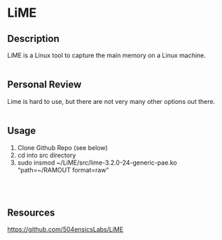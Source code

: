 # LiME

## Description
LiME is a Linux tool to capture the main memory on a Linux machine.
<br />
<br />

## Personal Review
Lime is hard to use, but there are not very many other options out there.
<br />
<br />

## Usage
1. Clone Github Repo (see below)
2. cd into src directory
3. sudo insmod ~/LiME/src/lime-3.2.0-24-generic-pae.ko “path=~/RAMOUT format=raw”
<br />
<br />

## Resources
https://github.com/504ensicsLabs/LiME
